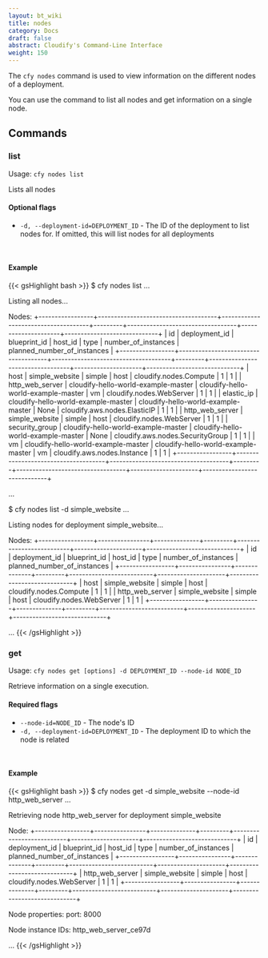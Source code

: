 ```yaml
---
layout: bt_wiki
title: nodes
category: Docs
draft: false
abstract: Cloudify's Command-Line Interface
weight: 150
---
```


The `cfy nodes` command is used to view information on the different nodes of a deployment.

You can use the command to list all nodes and get information on a single node.


## Commands


### list

Usage: `cfy nodes list`

Lists all nodes

#### Optional flags

* `-d, --deployment-id=DEPLOYMENT_ID` - The ID of the deployment to list nodes for. If omitted, this will list nodes for all deployments

&nbsp;
#### Example

{{< gsHighlight  bash  >}}
$ cfy nodes list
...

Listing all nodes...

Nodes:
+-----------------+-------------------------------------+-------------------------------------+---------+----------------------------------+---------------------+-----------------------------+
|        id       |            deployment_id            |             blueprint_id            | host_id |               type               | number_of_instances | planned_number_of_instances |
+-----------------+-------------------------------------+-------------------------------------+---------+----------------------------------+---------------------+-----------------------------+
|       host      |            simple_website           |                simple               |   host  |      cloudify.nodes.Compute      |          1          |              1              |
| http_web_server | cloudify-hello-world-example-master | cloudify-hello-world-example-master |    vm   |     cloudify.nodes.WebServer     |          1          |              1              |
|    elastic_ip   | cloudify-hello-world-example-master | cloudify-hello-world-example-master |   None  |   cloudify.aws.nodes.ElasticIP   |          1          |              1              |
| http_web_server |            simple_website           |                simple               |   host  |     cloudify.nodes.WebServer     |          1          |              1              |
|  security_group | cloudify-hello-world-example-master | cloudify-hello-world-example-master |   None  | cloudify.aws.nodes.SecurityGroup |          1          |              1              |
|        vm       | cloudify-hello-world-example-master | cloudify-hello-world-example-master |    vm   |   cloudify.aws.nodes.Instance    |          1          |              1              |
+-----------------+-------------------------------------+-------------------------------------+---------+----------------------------------+---------------------+-----------------------------+

...

$ cfy nodes list -d simple_website
...

Listing nodes for deployment simple_website...

Nodes:
+-----------------+----------------+--------------+---------+--------------------------+---------------------+-----------------------------+
|        id       | deployment_id  | blueprint_id | host_id |           type           | number_of_instances | planned_number_of_instances |
+-----------------+----------------+--------------+---------+--------------------------+---------------------+-----------------------------+
|       host      | simple_website |    simple    |   host  |  cloudify.nodes.Compute  |          1          |              1              |
| http_web_server | simple_website |    simple    |   host  | cloudify.nodes.WebServer |          1          |              1              |
+-----------------+----------------+--------------+---------+--------------------------+---------------------+-----------------------------+

...
{{< /gsHighlight >}}


### get

Usage: `cfy nodes get [options] -d DEPLOYMENT_ID --node-id NODE_ID`

Retrieve information on a single execution.

#### Required flags

*  `--node-id=NODE_ID` -    The node's ID
*  `-d, --deployment-id=DEPLOYMENT_ID` - The deployment ID to which the node is related

&nbsp;
#### Example

{{< gsHighlight  bash  >}}
$ cfy nodes get -d simple_website --node-id http_web_server
...

Retrieving node http_web_server for deployment simple_website

Node:
+-----------------+----------------+--------------+---------+--------------------------+---------------------+-----------------------------+
|        id       | deployment_id  | blueprint_id | host_id |           type           | number_of_instances | planned_number_of_instances |
+-----------------+----------------+--------------+---------+--------------------------+---------------------+-----------------------------+
| http_web_server | simple_website |    simple    |   host  | cloudify.nodes.WebServer |          1          |              1              |
+-----------------+----------------+--------------+---------+--------------------------+---------------------+-----------------------------+

Node properties:
	port: 8000

Node instance IDs:
	http_web_server_ce97d

...
{{< /gsHighlight >}}